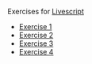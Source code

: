 Exercises for [Livescript](livescript)

* [Exercise 1](livescript-1-example)
* [Exercise 2](livescript-2-example)
* [Exercise 3](livescript-3-example)
* [Exercise 4](livescript-4-example)
